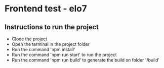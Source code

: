 # Frontend test - elo7
## Instructions to run the project

- Clone the project
- Open the terminal in the project folder
- Run the command 'npm install' 
- Run the command 'npm run start' to run the project
- Run the command 'npm run build' to generate the build on folder '/build'
